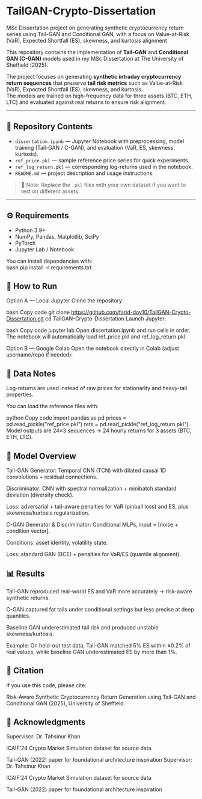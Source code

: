 # TailGAN-Crypto-Dissertation
MSc Dissertation project on generating synthetic cryptocurrency return series using Tail-GAN and Conditional GAN, with a focus on Value-at-Risk (VaR), Expected Shortfall (ES), skewness, and kurtosis alignment

This repository contains the implementation of **Tail-GAN** and **Conditional GAN (C-GAN)** models used in my MSc Dissertation at The University of Sheffield (2025).  

The project focuses on generating **synthetic intraday cryptocurrency return sequences** that preserve **tail risk metrics** such as Value-at-Risk (VaR), Expected Shortfall (ES), skewness, and kurtosis.  
The models are trained on high-frequency data for three assets (BTC, ETH, LTC) and evaluated against real returns to ensure risk alignment.  

---

## 📂 Repository Contents  
- `dissertation.ipynb` — Jupyter Notebook with preprocessing, model training (Tail-GAN / C-GAN), and evaluation (VaR, ES, skewness, kurtosis).  
- `ref_price.pkl` — sample reference price series for quick experiments.  
- `ref_log_return.pkl` — corresponding log-returns used in the notebook.  
- `README.md` — project description and usage instructions.  

> 🔎 Note: Replace the `.pkl` files with your own dataset if you want to test on different assets.  

---

## ⚙️ Requirements  
- Python 3.9+  
- NumPy, Pandas, Matplotlib, SciPy  
- PyTorch  
- Jupyter Lab / Notebook  

You can install dependencies with:  
bash
pip install -r requirements.txt
## 🚀 How to Run
Option A — Local Jupyter
Clone the repository:

bash
Copy code
git clone https://github.com/farid-doy10/TailGAN-Crypto-Dissertation.git
cd TailGAN-Crypto-Dissertation
Launch Jupyter:

bash
Copy code
jupyter lab
Open dissertation.ipynb and run cells in order.
The notebook will automatically load ref_price.pkl and ref_log_return.pkl.

Option B — Google Colab
Open the notebook directly in Colab (adjust username/repo if needed):


## 🧪 Data Notes
Log-returns are used instead of raw prices for stationarity and heavy-tail properties.

You can load the reference files with:

python
Copy code
import pandas as pd
prices = pd.read_pickle("ref_price.pkl")
rets   = pd.read_pickle("ref_log_return.pkl")
Model outputs are 24×3 sequences → 24 hourly returns for 3 assets (BTC, ETH, LTC).

## 🧱 Model Overview
Tail-GAN
Generator: Temporal CNN (TCN) with dilated causal 1D convolutions + residual connections.

Discriminator: CNN with spectral normalization + minibatch standard deviation (diversity check).

Loss: adversarial + tail-aware penalties for VaR (pinball loss) and ES, plus skewness/kurtosis regularization.

C-GAN
Generator & Discriminator: Conditional MLPs, input = [noise + condition vector].

Conditions: asset identity, volatility state.

Loss: standard GAN (BCE) + penalties for VaR/ES (quantile alignment).

## 📊 Results
Tail-GAN reproduced real-world ES and VaR more accurately → risk-aware synthetic returns.

C-GAN captured fat tails under conditional settings but less precise at deep quantiles.

Baseline GAN underestimated tail risk and produced unstable skewness/kurtosis.

Example: On held-out test data, Tail-GAN matched 5% ES within ±0.2% of real values, while baseline GAN underestimated ES by more than 1%.

## 📖 Citation
If you use this code, please cite:

Risk-Aware Synthetic Cryptocurrency Return Generation using Tail-GAN and Conditional GAN (2025), University of Sheffield.

## 🙏 Acknowledgments
Supervisor: Dr. Tahsinur Khan

ICAIF’24 Crypto Market Simulation dataset for source data

Tail-GAN (2022) paper for foundational architecture inspiration
Supervisor: Dr. Tahsinur Khan

ICAIF’24 Crypto Market Simulation dataset for source data

Tail-GAN (2022) paper for foundational architecture inspiration
